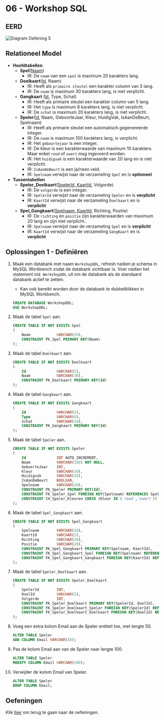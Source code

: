 # 06 - Workshop SQL


## EERD
<img src="../../exercises/ddl/exercise-1.svg" alt="Diagram Oefening 5">


## Relationeel Model
- **Hoofdtabellen**
    - **Spel**(<ins>Naam</ins>)
        - IR: De `naam` van een `spel` is maximum 20 karakters lang.
    - **Doelkaart**(<ins>Id</ins>, Naam)
        - IR: Heeft als `primaire sleutel` een karakter column van 5 lang.
        - IR: De `naam` is maximum 30 karakters lang, is niet verplicht.
    - **Gangkaart** (<ins>Id</ins>, Type, Schat)
        - IR: Heeft als primaire sleutel een karakter column van 5 lang.
        - IR: Het `type` is maximum 8 karakters lang, is niet verplicht.
        - IR: De `schat` is maximum 20 karakters lang, is niet verplicht.
    - **Speler**(<ins>Id</ins>, Naam, GeboorteJaar, Kleur, HuidigVak, IsAanDeBeurt, Spelnaam)
        - IR: Heeft als primaire sleutel een automatisch gegenereerde integer.
        - IR: De `naam` is maximum 100 karakters lang, is verplicht.
        - IR: Het `geboortejaar` is een integer. 
        - IR: De kleur is een karakterwaarde van maximum 10 karakters. Maar enkel `rood` of `zwart` mag ingevoerd worden.
        - IR: Het `huidigvak` is een karakterwaarde van 20 lang en is niet verplicht.
        - IR: `IsAanDeBeurt` is een ja/neen veld.
        - IR: `Spelnaam` verwijst naar de verzameling `Spel` en is **optioneel**
- **Tussentabellen**
    - **Speler_Doelkaart**(<ins>SpelerId, KaartId</ins>, Volgorde)
        - IR: De `volgorde` is een integer. 
        - IR: `SpelerId` verwijst naar de verzameling `Speler` en is **verplicht**
        - IR: `KaartId` verwijst naar de verzameling `Doelkaart` en is **verplicht**
    - **Spel_Gangkaart**(<ins>Spelnaam, KaartId</ins>, Richting, Positie)
        - IR: De `richting` en `positie` zijn karakterwaarden van maximum 20 lang en zijn niet verplicht.. 
        - IR: `Spelnaam` verwijst naar de verzameling `Spel` en is **verplicht**
        - IR: `KaartId` verwijst naar de verzameling `GangKaart` en is **verplicht**

## Oplossingen 1 - Definiëren
1. Maak een databank met naam `WorkshopDDL`, refresh nadien je schema in MySQL Workbench zodat de databank zichtbaar is. Voer nadien het statement `USE WorkshopDDL` uit om de databank als de standaard databank actief te zetten.
    - Kan ook bereikt worden door de databank te dubbelklikken in MySQL Workbench.
    ```sql
    CREATE DATABASE WorkshopDDL;
    USE WorkshopDDL;
    ```
2. Maak de tabel `Spel` aan.
    ```sql
    CREATE TABLE IF NOT EXISTS Spel
    (
        Naam            VARCHAR(20),
        CONSTRAINT PK_Spel PRIMARY KEY(Naam)
    );
    ```
3. Maak de tabel `Doelkaart` aan.
    ```sql
    CREATE TABLE IF NOT EXISTS Doelkaart​
    (
        Id              VARCHAR(5),
        Naam            VARCHAR(30),
        CONSTRAINT PK_Doelkaart PRIMARY KEY(Id)
    );
    ```
4. Maak de tabel `Gangkaart` aan.
    ```sql
    CREATE TABLE IF NOT EXISTS Gangkaart
    (
        Id              VARCHAR(5),
        Type            VARCHAR(8),
        Schat           VARCHAR(20),
        CONSTRAINT PK_Gangkaart PRIMARY KEY(Id)
    );
    ```
5. Maak de tabel `Speler` aan.
    ```sql
    CREATE TABLE IF NOT EXISTS Speler
    (
        Id      	    INT AUTO_INCREMENT,
        Naam            VARCHAR(100) NOT NULL,
        GeboorteJaar    INT,
        Kleur           VARCHAR(10),
        Huidigvak	    VARCHAR(20),
        IsAanDeBeurt    BOOLEAN,
        Spelnaam        VARCHAR(20),
        CONSTRAINT PK_Speler PRIMARY KEY(Id),
        CONSTRAINT FK_Speler_Spel FOREIGN KEY(Spelnaam) REFERENCES Spel(Naam),
        CONSTRAINT CH_Speler_Kleuren CHECK (Kleur IN ('rood','zwart'))
    );
    ```

6. Maak de tabel `Spel_Gangkaart` aan.
    ```sql
	CREATE TABLE IF NOT EXISTS Spel_Gangkaart
	(
        Spelnaam	    VARCHAR(20),
        KaartId         VARCHAR(5),
        Richting        VARCHAR(20),
        Positie         VARCHAR(20),
        CONSTRAINT PK_Spel_Gangkaart PRIMARY KEY(Spelnaam, KaartId),
        CONSTRAINT FK_Spel_Gangkaart_Spel FOREIGN KEY(Spelnaam) REFERENCES Spel(Naam),
        CONSTRAINT FK_Spel_Gangkaart_Gangkaart FOREIGN KEY(KaartId) REFERENCES Gangkaart(Id)
	);
    ```
7. Maak de tabel `Speler_Doelkaart​` aan.
    ```sql
	CREATE TABLE IF NOT EXISTS Speler_Doelkaart​
    (
        SpelerId        INT,
        DoelId          VARCHAR(5),
        Volgorde        INT,
        CONSTRAINT PK_Speler_Doelkaart PRIMARY KEY(SpelerId, DoelId),
        CONSTRAINT FK_Speler_Doelkaart_Speler FOREIGN KEY(SpelerId) REFERENCES Speler(Id),
        CONSTRAINT FK_Speler_Doelkaart_Doelkaart FOREIGN KEY(DoelId) REFERENCES DoelKaart(Id)
	);
    ```
8. Voeg een extra kolom Email aan de Speler entiteit toe, met lengte 50.
    ```sql
    ALTER TABLE Speler
    ADD COLUMN Email VARCHAR(50);
    ```
9. Pas de kolom Email aan van de Speler naar lengte 100.
    ```sql
    ALTER TABLE Speler
    MODIFY COLUMN Email VARCHAR(100);
    ```
10. Verwijder de kolom Email van Speler.
    ```sql
    ALTER TABLE Speler
    DROP COLUMN Email;
    ```
## Oefeningen
Klik [hier](../../exercises.md) om terug te gaan naar de oefeningen.
